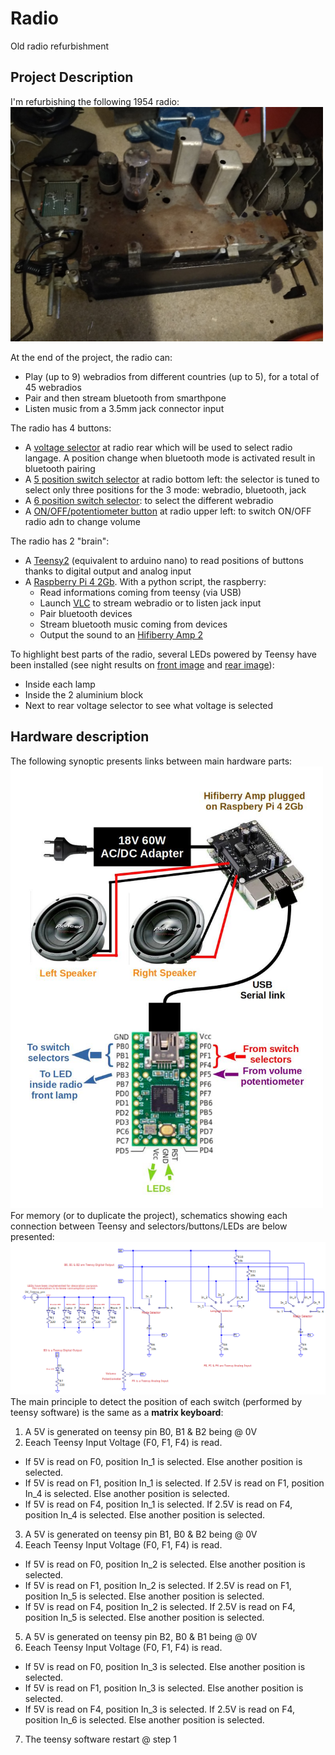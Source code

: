 # Radio
Old radio refurbishment

## Project Description

I'm refurbishing the following 1954 radio:<br/>
<img src="images/Radio_general_view.jpg" width="500"/>

At the end of the project, the radio can:
- Play (up to 9) webradios from different countries (up to 5), for a total of 45 webradios
- Pair and then stream bluetooth from smarthpone
- Listen music from  a 3.5mm jack connector input

The radio has 4 buttons:
- A [voltage selector](/images/radio_voltage_selector.jpg) at radio rear which will be used to select radio langage. A position change when bluetooth mode is activated result in bluetooth pairing
- A [5 position switch selector](/images/radio_left_buttons.jpg) at radio bottom left: the selector is tuned to select only three positions for the 3 mode: webradio, bluetooth, jack 
- A [6 position switch selector](/images/radio_right_button.jpg): to select the different webradio
- A [ON/OFF/potentiometer button](/images/radio_left_buttons.jpg) at radio upper left: to switch ON/OFF radio adn to change volume

The radio has 2 "brain":
- A [Teensy2](https://www.pjrc.com/store/index.html) (equivalent to arduino nano) to read positions of buttons thanks to digital output and analog input
- A [Raspberry Pi 4 2Gb](https://www.raspberrypi.org/products/raspberry-pi-4-model-b/). With a python script, the raspberry:
  * Read informations coming from teensy (via USB)
  * Launch [VLC](https://www.videolan.org/vlc/index.html) to stream webradio or to listen jack input
  * Pair bluetooth devices
  * Stream bluetooth music coming from devices
  * Output the sound to an [Hifiberry Amp 2](https://www.hifiberry.com/shop/bundles/hifiberry-amp2-bundle-4/)

To highlight best parts of the radio, several LEDs powered by Teensy have been installed (see night results on [front image](/images/radio_leds_on.jpg) and [rear image](/images/radio_leds_on_2.jpg)):
- Inside each lamp
- Inside the 2 aluminium block
- Next to rear voltage selector to see what voltage is selected

## Hardware description

The following synoptic presents links between main hardware parts:<br/>
<img src="images/Synoptique hardware radio.jpg" width="500"/>
For memory (or to duplicate the project), schematics showing each connection between Teensy and selectors/buttons/LEDs are below presented:<br/>
<img src="images/teensy_hardware_schematic.png" width="1000"/>
The main principle to detect the position of each switch (performed by teensy software) is the same as a **matrix keyboard**: 
1. A 5V is generated on teensy pin B0, B1 & B2 being @ 0V
2. Eeach Teensy Input Voltage (F0, F1, F4) is read.
 - If 5V is read on F0, position In_1 is selected. Else another position is selected.
 - If 5V is read on F1, position In_1 is selected. If 2.5V is read on F1, position In_4 is selected. Else another position is selected.
 - If 5V is read on F4, position In_1 is selected. If 2.5V is read on F4, position In_4 is selected. Else another position is selected.
3. A 5V is generated on teensy pin B1, B0 & B2 being @ 0V
4. Eeach Teensy Input Voltage (F0, F1, F4) is read.
 - If 5V is read on F0, position In_2 is selected. Else another position is selected.
 - If 5V is read on F1, position In_2 is selected. If 2.5V is read on F1, position In_5 is selected. Else another position is selected.
 - If 5V is read on F4, position In_2 is selected. If 2.5V is read on F4, position In_5 is selected. Else another position is selected.
5. A 5V is generated on teensy pin B2, B0 & B1 being @ 0V
6. Eeach Teensy Input Voltage (F0, F1, F4) is read.
 - If 5V is read on F0, position In_3 is selected. Else another position is selected.
 - If 5V is read on F1, position In_3 is selected. Else another position is selected.
 - If 5V is read on F4, position In_3 is selected. If 2.5V is read on F4, position In_6 is selected. Else another position is selected.
7. The teensy software restart @ step 1
